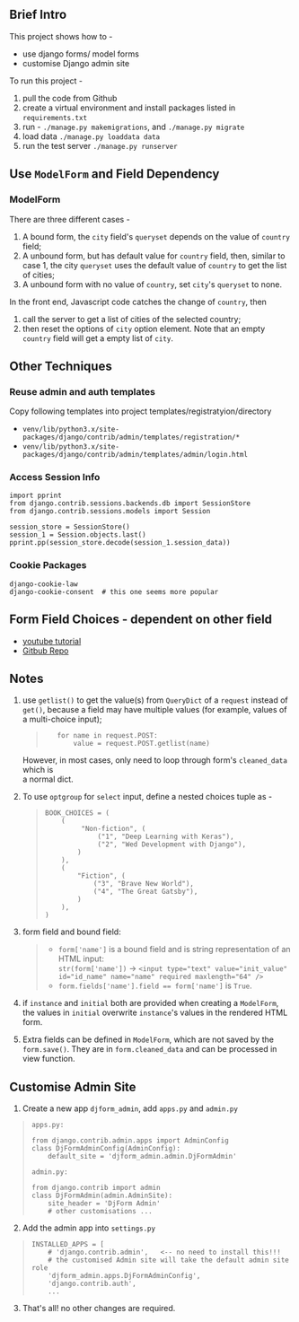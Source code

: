 

## Brief Intro

This project shows how to -
* use django forms/ model forms
* customise Django admin site

To run this project - 
1. pull the code from Github
2. create a virtual environment and install packages listed in `requirements.txt`
3. run - `./manage.py makemigrations`, and `./manage.py migrate`
4. load data `./manage.py loaddata data`
5. run the test server `./manage.py runserver`


## Use `ModelForm` and Field Dependency 

### ModelForm

There are three different cases - 

1. A bound form, the `city` field's `queryset` depends on the value of `country` field;
2. A unbound form, but has default value for `country` field, then, 
   similar to case 1, the city `queryset` uses the default value of `country` to get the
   list of cities;
3. A unbound form with no value of `country`, set `city`'s `queryset` to none.

In the front end, Javascript code catches the change of `country`, then 
1. call the server to get a list of cities of the selected country;
2. then reset the options of `city` option element. Note that an empty `country`
   field will get a empty list of `city`.


## Other Techniques

### Reuse admin and auth templates
Copy following templates into project templates/registratyion/directory 

* `venv/lib/python3.x/site-packages/django/contrib/admin/templates/registration/*`
* `venv/lib/python3.x/site-packages/django/contrib/admin/templates/admin/login.html`


### Access Session Info

```
import pprint
from django.contrib.sessions.backends.db import SessionStore
from django.contrib.sessions.models import Session

session_store = SessionStore()
session_1 = Session.objects.last()
pprint.pp(session_store.decode(session_1.session_data))
```

### Cookie Packages
```
django-cookie-law
django-cookie-consent  # this one seems more popular
```

## Form Field Choices - dependent on other field
* [youtube tutorial](https://www.youtube.com/watch?v=LmYDXgYK1so) 
* [Gitbub Repo](https://www.youtube.com/watch?v=LmYDXgYK1so)

## Notes
1. use `getlist()` to get the value(s) from `QueryDict` of a `request` instead of
   `get()`, because a field may have multiple values (for example, values of 
   a multi-choice input);

   >   ```
   >      for name in request.POST: 
   >          value = request.POST.getlist(name)
   >   ```
   However, in most cases, only need to loop through form's `cleaned_data` which is  
   a normal dict.

2. To use `optgroup` for `select` input, define a nested choices tuple as -

   > ```
   > BOOK_CHOICES = (
   >     (
   >          "Non-fiction", (
   >              ("1", "Deep Learning with Keras"),
   >              ("2", "Wed Development with Django"),
   >         )
   >     ),
   >     (
   >         "Fiction", (
   >             ("3", "Brave New World"),
   >             ("4", "The Great Gatsby"),
   >         )
   >     ),
   > )       
   > ```

3. form field and bound field:

   > - `form['name']` is a bound field and is string representation of an HTML input:    
   >    `str(form['name'])` -> `<input type="text" value="init_value" id="id_name" name="name" required maxlength="64" />`
   > - `form.fields['name'].field == form['name']` is `True`.

4. if `instance` and `initial` both are provided when creating a `ModelForm`,
   the values in `initial` overwrite `instance`'s values in the rendered HTML form. 

5. Extra fields can be defined in `ModelForm`, which are not 
   saved by the `form.save()`. They are in `form.cleaned_data`
   and can be processed in view function.


## Customise Admin Site

1. Create a new app `djform_admin`, add `apps.py` and `admin.py`
> ```
> apps.py:
> 
> from django.contrib.admin.apps import AdminConfig  
> class DjFormAdminConfig(AdminConfig):  
>     default_site = 'djform_admin.admin.DjFormAdmin'
>  
> admin.py:
> 
> from django.contrib import admin
> class DjFormAdmin(admin.AdminSite):
>     site_header = 'DjForm Admin'
>     # other customisations ...
> ```

2. Add the admin app into `settings.py`
> ```
> INSTALLED_APPS = [
>     # 'django.contrib.admin',   <-- no need to install this!!!
>     # the customised Admin site will take the default admin site role
>     'djform_admin.apps.DjFormAdminConfig',
>     'django.contrib.auth',
>     ...
> ```
3. That's all! no other changes are required.
